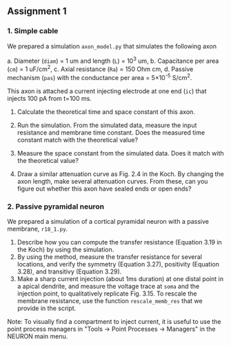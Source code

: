 ## Assignment 1

### 1. Simple cable
We prepared a simulation `axon_model.py` that simulates the following axon

a. Diameter (`diam`) = 1 um and length (`L`) = 10<sup>3</sup> um,
b. Capacitance per area (`cm`) = 1 uF/cm<sup>2</sup>,
c. Axial resistance (`Ra`) = 150 Ohm cm,
d. Passive mechanism (`pas`) with the conductance per area = 5×10<sup>-5</sup> S/cm<sup>2</sup>.

This axon is attached a current injecting electrode at one end (`ic`) that injects 100 pA from t=100 ms.

1. Calculate the theoretical time and space constant of this axon.

2. Run the simulation. From the simulated data, measure the input resistance and membrane time constant. Does the measured time constant match with the theoretical value?

3. Measure the space constant from the simulated data. Does it match with the theoretical value?

4. Draw a similar attenuation curve as Fig. 2.4 in the Koch. By changing the axon length, make several attenuation curves. From these, can you figure out whether this axon have sealed ends or open ends?


### 2. Passive pyramidal neuron
We prepared a simulation of a cortical pyramidal neuron with a passive membrane, `r18_1.py`.

1. Describe how you can compute the transfer resistance (Equation 3.19 in the Koch) by using the simulation.
2. By using the method, measure the transfer resistance for several locations, and verify the symmetry (Equation 3.27), positivity (Equation 3.28), and transitivy (Equation 3.29).
3. Make a sharp current injection (about 1ms duration) at one distal point in a apical dendrite, and measure the voltage trace at `soma` and the injection point, to qualitatively replicate Fig. 3.15. To rescale the membrane resistance, use the function `rescale_memb_res` that we provide in the script.

Note: To visually find a compartment to inject current, it is useful to use the point process managers in "Tools -> Point Processes -> Managers" in the NEURON main menu.
